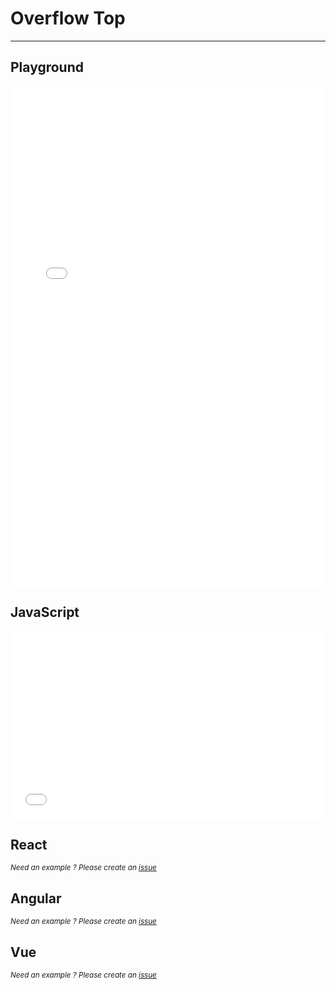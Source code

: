 # Overflow Top

--------
<script setup>
    import CodeButtons from '../../src/components/CodeButtons.vue';
</script>
<CodeButtons jsfiddle="vep7t9hy"></CodeButtons>

## Playground
<iframe width="100%" height="800" src="//jsfiddle.net/romantonoff/vep7t9hy/embedded/result/dark/" allowfullscreen="allowfullscreen" allowpaymentrequest frameborder="0"></iframe>

## JavaScript
<iframe width="100%" height="300" src="//jsfiddle.net/romantonoff/vep7t9hy/embedded/js,html/dark/" allowfullscreen="allowfullscreen" allowpaymentrequest frameborder="0"></iframe>

## React
<small>*Need an example ? Please create an [issue](https://github.com/roman-rr/cupertino-pane/issues/new/choose)*</small>

## Angular
<small>*Need an example ? Please create an [issue](https://github.com/roman-rr/cupertino-pane/issues/new/choose)*</small>

## Vue
<small>*Need an example ? Please create an [issue](https://github.com/roman-rr/cupertino-pane/issues/new/choose)*</small>